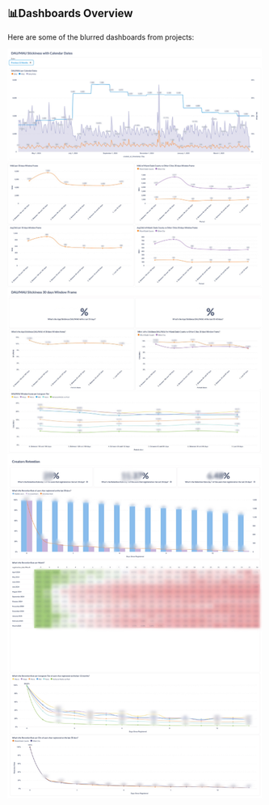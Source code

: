 ## 📊Dashboards Overview

Here are some of the blurred dashboards from projects:

![DAU/MAU Stickiness Calendar Dates - Metabase](dau_mau_stickiness_calendar_dates_metabase.jpeg)
![DAU and MAU for Last 30 days Window Frame - Metabase](dau_and_mau_last_30_days_window_frame_metabase.jpeg)
![DAU/MAU Stickiness for Last 30 days Window Frame - Metabase](dau_mau_stickines_last_30_days_window_frame_metabase.jpg)
![Retention Rate - Metabase](retention_rate_metabase.jpeg)
